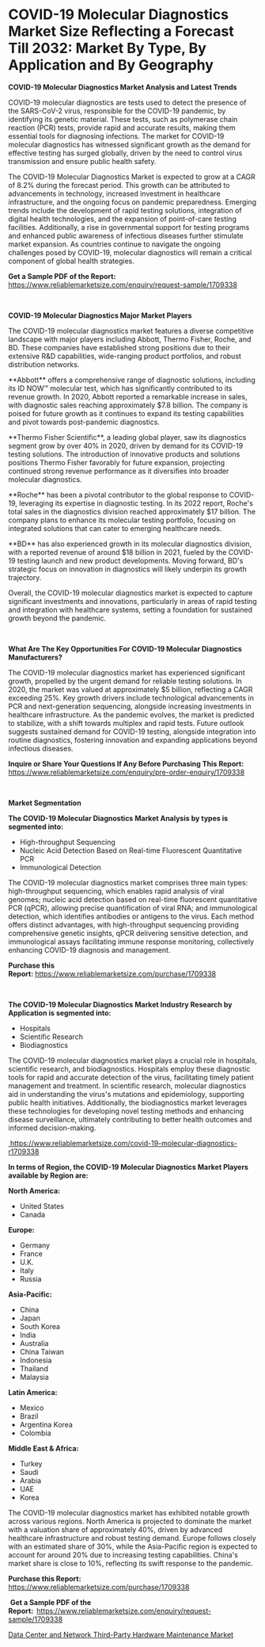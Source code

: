 <p><h1>COVID-19 Molecular Diagnostics Market Size Reflecting a Forecast Till 2032: Market By Type, By Application and By Geography</h1></p><p><strong>COVID-19 Molecular Diagnostics Market Analysis and Latest Trends</strong></p>
<p><p>COVID-19 molecular diagnostics are tests used to detect the presence of the SARS-CoV-2 virus, responsible for the COVID-19 pandemic, by identifying its genetic material. These tests, such as polymerase chain reaction (PCR) tests, provide rapid and accurate results, making them essential tools for diagnosing infections. The market for COVID-19 molecular diagnostics has witnessed significant growth as the demand for effective testing has surged globally, driven by the need to control virus transmission and ensure public health safety.</p><p>The COVID-19 Molecular Diagnostics Market is expected to grow at a CAGR of 8.2% during the forecast period. This growth can be attributed to advancements in technology, increased investment in healthcare infrastructure, and the ongoing focus on pandemic preparedness. Emerging trends include the development of rapid testing solutions, integration of digital health technologies, and the expansion of point-of-care testing facilities. Additionally, a rise in governmental support for testing programs and enhanced public awareness of infectious diseases further stimulate market expansion. As countries continue to navigate the ongoing challenges posed by COVID-19, molecular diagnostics will remain a critical component of global health strategies.</p></p>
<p><strong>Get a Sample PDF of the Report:&nbsp;</strong> <a href="https://www.reliablemarketsize.com/enquiry/request-sample/1709338?utm_campaign=3194&utm_medium=2&utm_source=Github&utm_content=ia&utm_term=27032025&utm_id=covid-19-molecular-diagnostics">https://www.reliablemarketsize.com/enquiry/request-sample/1709338</a></p>
<p>&nbsp;</p>
<p><strong>COVID-19 Molecular Diagnostics Major Market Players</strong></p>
<p><p>The COVID-19 molecular diagnostics market features a diverse competitive landscape with major players including Abbott, Thermo Fisher, Roche, and BD. These companies have established strong positions due to their extensive R&D capabilities, wide-ranging product portfolios, and robust distribution networks.</p><p>**Abbott** offers a comprehensive range of diagnostic solutions, including its ID NOW™ molecular test, which has significantly contributed to its revenue growth. In 2020, Abbott reported a remarkable increase in sales, with diagnostic sales reaching approximately $7.8 billion. The company is poised for future growth as it continues to expand its testing capabilities and pivot towards post-pandemic diagnostics.</p><p>**Thermo Fisher Scientific**, a leading global player, saw its diagnostics segment grow by over 40% in 2020, driven by demand for its COVID-19 testing solutions. The introduction of innovative products and solutions positions Thermo Fisher favorably for future expansion, projecting continued strong revenue performance as it diversifies into broader molecular diagnostics.</p><p>**Roche** has been a pivotal contributor to the global response to COVID-19, leveraging its expertise in diagnostic testing. In its 2022 report, Roche's total sales in the diagnostics division reached approximately $17 billion. The company plans to enhance its molecular testing portfolio, focusing on integrated solutions that can cater to emerging healthcare needs.</p><p>**BD** has also experienced growth in its molecular diagnostics division, with a reported revenue of around $18 billion in 2021, fueled by the COVID-19 testing launch and new product developments. Moving forward, BD's strategic focus on innovation in diagnostics will likely underpin its growth trajectory.</p><p>Overall, the COVID-19 molecular diagnostics market is expected to capture significant investments and innovations, particularly in areas of rapid testing and integration with healthcare systems, setting a foundation for sustained growth beyond the pandemic.</p></p>
<p>&nbsp;</p>
<p><strong>What Are The Key Opportunities For COVID-19 Molecular Diagnostics Manufacturers?</strong></p>
<p><p>The COVID-19 molecular diagnostics market has experienced significant growth, propelled by the urgent demand for reliable testing solutions. In 2020, the market was valued at approximately $5 billion, reflecting a CAGR exceeding 25%. Key growth drivers include technological advancements in PCR and next-generation sequencing, alongside increasing investments in healthcare infrastructure. As the pandemic evolves, the market is predicted to stabilize, with a shift towards multiplex and rapid tests. Future outlook suggests sustained demand for COVID-19 testing, alongside integration into routine diagnostics, fostering innovation and expanding applications beyond infectious diseases.</p></p>
<p><strong>Inquire or Share Your Questions If Any Before Purchasing This Report:</strong> <a href="https://www.reliablemarketsize.com/enquiry/pre-order-enquiry/1709338?utm_campaign=3194&utm_medium=2&utm_source=Github&utm_content=ia&utm_term=27032025&utm_id=covid-19-molecular-diagnostics">https://www.reliablemarketsize.com/enquiry/pre-order-enquiry/1709338</a></p>
<p>&nbsp;</p>
<p><strong>Market Segmentation</strong></p>
<p><strong>The COVID-19 Molecular Diagnostics Market Analysis by types is segmented into:</strong></p>
<p><ul><li>High-throughput Sequencing</li><li>Nucleic Acid Detection Based on Real-time Fluorescent Quantitative PCR</li><li>Immunological Detection</li></ul></p>
<p><p>The COVID-19 molecular diagnostics market comprises three main types: high-throughput sequencing, which enables rapid analysis of viral genomes; nucleic acid detection based on real-time fluorescent quantitative PCR (qPCR), allowing precise quantification of viral RNA; and immunological detection, which identifies antibodies or antigens to the virus. Each method offers distinct advantages, with high-throughput sequencing providing comprehensive genetic insights, qPCR delivering sensitive detection, and immunological assays facilitating immune response monitoring, collectively enhancing COVID-19 diagnosis and management.</p></p>
<p><strong>Purchase this Report:&nbsp;</strong><a href="https://www.reliablemarketsize.com/purchase/1709338?utm_campaign=3194&utm_medium=2&utm_source=Github&utm_content=ia&utm_term=27032025&utm_id=covid-19-molecular-diagnostics">https://www.reliablemarketsize.com/purchase/1709338</a></p>
<p>&nbsp;</p>
<p><strong>The COVID-19 Molecular Diagnostics Market Industry Research by Application is segmented into:</strong></p>
<p><ul><li>Hospitals</li><li>Scientific Research</li><li>Biodiagnostics</li></ul></p>
<p><p>The COVID-19 molecular diagnostics market plays a crucial role in hospitals, scientific research, and biodiagnostics. Hospitals employ these diagnostic tools for rapid and accurate detection of the virus, facilitating timely patient management and treatment. In scientific research, molecular diagnostics aid in understanding the virus's mutations and epidemiology, supporting public health initiatives. Additionally, the biodiagnostics market leverages these technologies for developing novel testing methods and enhancing disease surveillance, ultimately contributing to better health outcomes and informed decision-making.</p></p>
<p><a href="https://www.reliablemarketsize.com/covid-19-molecular-diagnostics-r1709338?utm_campaign=3194&utm_medium=2&utm_source=Github&utm_content=ia&utm_term=27032025&utm_id=covid-19-molecular-diagnostics">&nbsp;https://www.reliablemarketsize.com/covid-19-molecular-diagnostics-r1709338</a></p>
<p><strong>In terms of Region, the COVID-19 Molecular Diagnostics Market Players available by Region are:</strong></p>
<p>
    <p> <strong> North America: </strong>
        <ul>
            <li>United States</li>
            <li>Canada</li>
        </ul>
        </p> 
    <p> <strong> Europe: </strong>
        <ul>
            <li>Germany</li>
            <li>France</li>
            <li>U.K.</li>
            <li>Italy</li>
            <li>Russia</li>
        </ul>
        </p> 
    <p> <strong> Asia-Pacific: </strong>
        <ul>
            <li>China</li>
            <li>Japan</li>
            <li>South Korea</li>
            <li>India</li>
            <li>Australia</li>
            <li>China Taiwan</li>
            <li>Indonesia</li>
            <li>Thailand</li>
            <li>Malaysia</li>
        </ul>
        </p> 
    <p> <strong> Latin America: </strong>
        <ul>
            <li>Mexico</li>
            <li>Brazil</li>
            <li>Argentina Korea</li>
            <li>Colombia</li>
        </ul>
        </p> 
    <p> <strong> Middle East & Africa: </strong>
        <ul>
            <li>Turkey</li>
            <li>Saudi</li>
            <li>Arabia</li>
            <li>UAE</li>
            <li>Korea</li>
        </ul>
    </p>
    </p>
<p><p>The COVID-19 molecular diagnostics market has exhibited notable growth across various regions. North America is projected to dominate the market with a valuation share of approximately 40%, driven by advanced healthcare infrastructure and robust testing demand. Europe follows closely with an estimated share of 30%, while the Asia-Pacific region is expected to account for around 20% due to increasing testing capabilities. China's market share is close to 10%, reflecting its swift response to the pandemic.</p></p>
<p><strong>Purchase this Report: </strong><a href="https://www.reliablemarketsize.com/purchase/1709338?utm_campaign=3194&utm_medium=2&utm_source=Github&utm_content=ia&utm_term=27032025&utm_id=covid-19-molecular-diagnostics">https://www.reliablemarketsize.com/purchase/1709338</a></p>
<p>&nbsp;<strong>Get a Sample PDF of the Report:&nbsp;&nbsp;</strong><a href="https://www.reliablemarketsize.com/enquiry/request-sample/1709338?utm_campaign=3194&utm_medium=2&utm_source=Github&utm_content=ia&utm_term=27032025&utm_id=covid-19-molecular-diagnostics">https://www.reliablemarketsize.com/enquiry/request-sample/1709338</a></p>
<p><strong></strong></p>
<p><p><a href="https://github.com/osbornrdaflalo/Market-Research-Report-List-1/blob/main/data-center-and-network-third-party-hardware-maintenance-market.md?utm_campaign=3194&utm_medium=2&utm_source=Github&utm_content=ia&utm_term=27032025&utm_id=covid-19-molecular-diagnostics">Data Center and Network Third-Party Hardware Maintenance Market</a></p></p>
